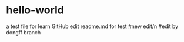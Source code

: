 # hello-world
 a test file for learn GitHub
 edit readme.md for test
 #new edit/n
 #edit by dongff branch
 #
